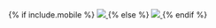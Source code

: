 <div class="ad custom">
<!-- START ADVERTISER: Fishbrain AB from awin.com -->
{% if include.mobile %}
  <a href="https://www.awin1.com/cread.php?s=2831119&v=19294&q=388183&r=730047" target="_blank">
    <img src="https://www.awin1.com/cshow.php?s=2831119&v=19294&q=388183&r=730047" border="0">
  </a>
{% else %}
  <a href="https://www.awin1.com/cread.php?s=2831117&v=19294&q=388181&r=730047" target="_blank">
    <img src="https://www.awin1.com/cshow.php?s=2831117&v=19294&q=388181&r=730047" border="0">
  </a>
{% endif %}
<!-- END ADVERTISER: Fishbrain AB from awin.com -->
</div>